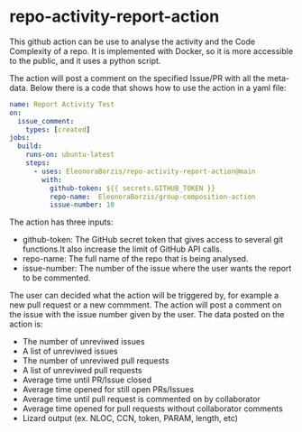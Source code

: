 # repo-activity-report-action

This github action can be use to analyse the activity and the Code Complexity of a repo. It is implemented with Docker, so it is more accessible to the public, and it uses a python script. 

The action will post a comment on the specified Issue/PR with all the meta-data. Below there is a code that shows how to use the action in a yaml file:

```yaml
name: Report Activity Test
on:
  issue_comment:
    types: [created]
jobs:
  build:
    runs-on: ubuntu-latest
    steps:
      - uses: EleonoraBorzis/repo-activity-report-action@main
        with: 
          github-token: ${{ secrets.GITHUB_TOKEN }}
          repo-name:  EleonoraBorzis/group-composition-action
          issue-number: 10
```

The action has three inputs:
- github-token: The GitHub secret token that gives access to several git functions.It also increase the limit of GitHub API calls. 
- repo-name: The full name of the repo that is being analysed.
- issue-number: The number of the issue where the user wants the report to be commented.

The user can decided what the action will be triggered by, for example a new pull request or a new commment. The action will post a comment on the issue with the issue number given by the user. The data posted on the action is: 
- The number of unreviwed issues 
- A list of unreviwed issues
- The number of unreviwed pull requests 
- A list of unreviwed pull requests 
- Average time until PR/Issue closed
- Average time opened for still open PRs/Issues
- Average time until pull request is commented on by collaborator
- Average time opened for pull requests without collaborator comments
- Lizard output (ex. NLOC, CCN, token, PARAM, length, etc)
